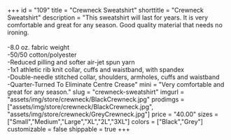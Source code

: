+++
id = "109"
title = "Crewneck Sweatshirt"
shorttitle = "Crewneck Sweatshirt"
description = "This sweatshirt will last for years. It is very comfortable and great for any season. Good quality material that needs no ironing.<br><br>-8.0 oz. fabric weight<br>-50/50 cotton/polyester<br>-Reduced pilling and softer air-jet spun yarn<br>-1x1 athletic rib knit collar, cuffs and waistband, with spandex<br>-Double-needle stitched collar, shoulders, armholes, cuffs and waistband<br>-Quarter-Turned To Eliminate Centre Crease"
mini = "Very comfortable and great for any season."
slug = "crewneck-sweatshirt"
imgurl = "assets/img/store/crewneck/BlackCrewneck.jpg"
prodimgs = ["assets/img/store/crewneck/BlackCrewneck.jpg", "assets/img/store/crewneck/GreyCrewneck.jpg"]
price = "40.00"
sizes = ["Small","Medium","Large","XL","2L","3XL"]
colors = ["Black","Grey"]
customizable = false
shippable = true
+++
